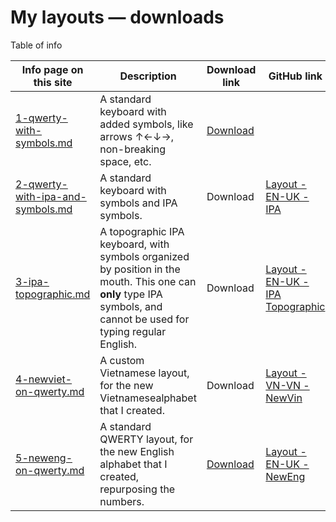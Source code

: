 # My layouts — downloads

Table of info

<table data-full-width="true"><thead><tr><th width="273">Info page on this site</th><th>Description</th><th>Download link</th><th>GitHub link</th></tr></thead><tbody><tr><td><a data-mention href="1-qwerty-with-symbols.md">1-qwerty-with-symbols.md</a></td><td>A standard keyboard with added symbols, like arrows ↑←↓→, non-breaking space, etc.</td><td><a data-footnote-ref href="#user-content-fn-1">Download</a></td><td></td></tr><tr><td><a data-mention href="2-qwerty-with-ipa-and-symbols.md">2-qwerty-with-ipa-and-symbols.md</a></td><td>A standard keyboard with symbols and IPA symbols.</td><td>Download</td><td><a href="https://github.com/fazzaan/keyboard-layouts/tree/main/Layout%20-%20EN-UK%20-%20IPA">Layout - EN-UK - IPA</a></td></tr><tr><td><a data-mention href="3-ipa-topographic.md">3-ipa-topographic.md</a></td><td>A topographic IPA keyboard, with symbols organized by position in the mouth. This one can <strong>only</strong> type IPA symbols, and cannot be used for typing regular English.</td><td>Download</td><td><a href="https://github.com/fazzaan/keyboard-layouts/tree/main/Layout%20-%20EN-UK%20-%20IPA%20Topographic">Layout - EN-UK - IPA Topographic</a></td></tr><tr><td><a data-mention href="4-newviet-on-qwerty.md">4-newviet-on-qwerty.md</a></td><td>A custom Vietnamese layout, for the new Vietnamesealphabet that I created.</td><td>Download</td><td><a href="https://github.com/fazzaan/keyboard-layouts/tree/main/Layout%20-%20VN-VN%20-%20NewVin">Layout - VN-VN - NewVin</a></td></tr><tr><td><a data-mention href="5-neweng-on-qwerty.md">5-neweng-on-qwerty.md</a></td><td>A standard QWERTY layout, for the new English alphabet that I created, repurposing the numbers.</td><td><a href="https://github.com/fazzaan/keyboard-layouts/releases/latest">Download</a></td><td><a href="https://github.com/fazzaan/keyboard-layouts/tree/main/Layout%20-%20EN-UK%20-%20NewEng">Layout - EN-UK - NewEng</a></td></tr></tbody></table>



[^1]: links coming soon!
